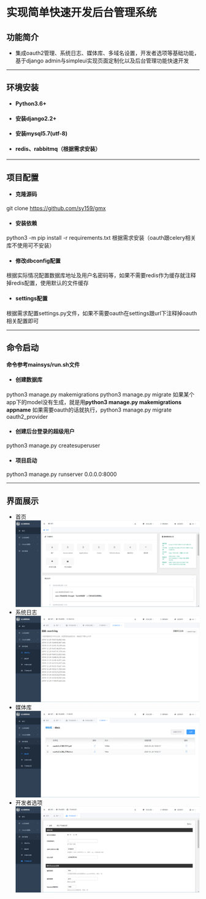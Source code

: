 # 实现简单快速开发后台管理系统
## 功能简介
- 集成oauth2管理、系统日志、媒体库、多域名设置，开发者选项等基础功能，基于django admin与simpleui实现页面定制化以及后台管理功能快速开发

------------
## 环境安装
- #### Python3.6+
- #### 安装django2.2+
- #### 安装mysql5.7(utf-8)
- #### redis、rabbitmq（根据需求安装）
------------
## 项目配置
- #### 克隆源码
git clone https://github.com/sy159/gmx
- #### 安装依赖
python3 -m pip install -r requirements.txt
根据需求安装（oauth跟celery相关库不使用可不安装）
- #### 修改dbconfig配置
根据实际情况配置数据库地址及用户名密码等，如果不需要redis作为缓存就注释掉redis配置，使用默认的文件缓存
- #### settings配置
根据需求配置settings.py文件，如果不需要oauth在settings跟url下注释掉oauth相关配置即可


------------
## 命令启动
#### 命令参考mainsys/run.sh文件
- #### 创建数据库
python3 manage.py makemigrations
python3 manage.py migrate
如果某个app下的model没有生成，就是用**python3 manage.py makemigrations  appname**
如果需要oauth的话就执行，python3 manage.py migrate oauth2_provider
- #### 创建后台登录的超级用户
python3 manage.py createsuperuser
- #### 项目启动
python3 manage.py runserver 0.0.0.0:8000


------------
## 界面展示
- 首页
![](/media/img/1.png)
- 系统日志
![](/media/img/2.png)
- 媒体库
![](/media/img/3.png)
- 开发者选项
![](/media/img/4.png)
